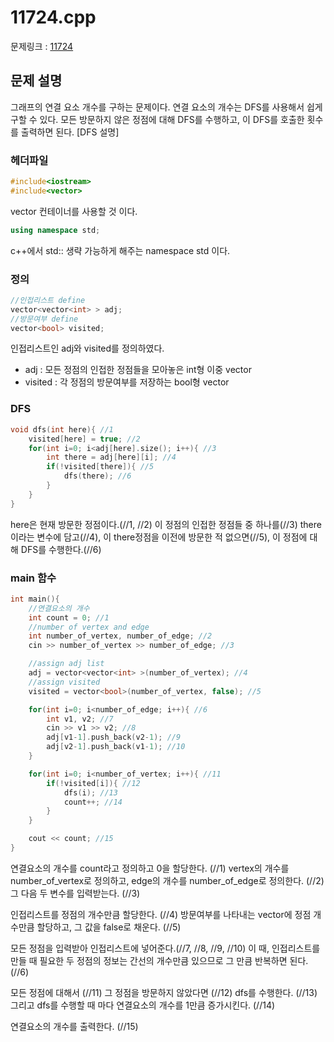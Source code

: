 # 11724.cpp

문제링크 : [11724](https://www.acmicpc.net/problem/11724)

## 문제 설명

그래프의 연결 요소 개수를 구하는 문제이다.
연결 요소의 개수는 DFS를 사용해서 쉽게 구할 수 있다.
모든 방문하지 않은 정점에 대해 DFS를 수행하고, 이 DFS를 호출한 횟수를 출력하면 된다.
[DFS 설명]

### 헤더파일

```c++
#include<iostream>
#include<vector>
```

vector 컨테이너를 사용할 것 이다.

```c++
using namespace std;
```

c++에서 std:: 생략 가능하게 해주는 namespace std 이다.

### 정의

```c++
//인접리스트 define
vector<vector<int> > adj;
//방문여부 define
vector<bool> visited;
```

인접리스트인 adj와 visited를 정의하였다.
* adj : 모든 정점의 인접한 정점들을 모아놓은 int형 이중 vector
* visited : 각 정점의 방문여부를 저장하는 bool형 vector

### DFS

```c++
void dfs(int here){ //1
    visited[here] = true; //2
    for(int i=0; i<adj[here].size(); i++){ //3
        int there = adj[here][i]; //4
        if(!visited[there]){ //5
            dfs(there); //6
        }
    }
}
```

here은 현재 방문한 정점이다.(//1, //2) 이 정점의 인접한 정점들 중 하나를(//3) there이라는 변수에 담고(//4), 이 there정점을 이전에 방문한 적 없으면(//5), 이 정점에 대해 DFS를 수행한다.(//6)

### main 함수

```c++
int main(){
    //연결요소의 개수
    int count = 0; //1
    //number of vertex and edge
    int number_of_vertex, number_of_edge; //2
    cin >> number_of_vertex >> number_of_edge; //3

    //assign adj list
    adj = vector<vector<int> >(number_of_vertex); //4
    //assign visited 
    visited = vector<bool>(number_of_vertex, false); //5

    for(int i=0; i<number_of_edge; i++){ //6
        int v1, v2; //7
        cin >> v1 >> v2; //8
        adj[v1-1].push_back(v2-1); //9
        adj[v2-1].push_back(v1-1); //10
    }

    for(int i=0; i<number_of_vertex; i++){ //11
        if(!visited[i]){ //12
            dfs(i); //13
            count++; //14
        }
    }

    cout << count; //15
}
```

연결요소의 개수를 count라고 정의하고 0을 할당한다. (//1)
vertex의 개수를 number_of_vertex로 정의하고, edge의 개수를 number_of_edge로 정의한다. (//2) 그 다음 두 변수를 입력받는다. (//3) 

인접리스트를 정점의 개수만큼 할당한다. (//4)
방문여부를 나타내는 vector에 정점 개수만큼 할당하고, 그 값을 false로 채운다. (//5)

모든 정점을 입력받아 인접리스트에 넣어준다.(//7, //8, //9, //10) 이 때, 인접리스트를 만들 때 필요한 두 정점의 정보는 간선의 개수만큼 있으므로 그 만큼 반복하면 된다. (//6)

모든 정점에 대해서 (//11) 그 정점을 방문하지 않았다면 (//12) dfs를 수행한다. (//13) 그리고 dfs를 수행할 때 마다 연결요소의 개수를 1만큼 증가시킨다. (//14)

연결요소의 개수를 출력한다. (//15)


